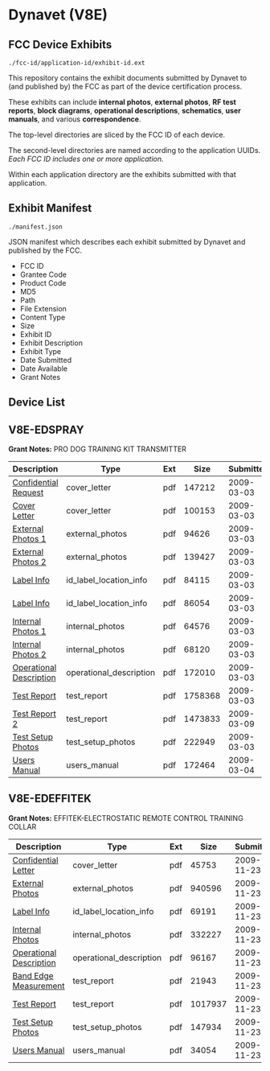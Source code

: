 # Dynavet (V8E)
## FCC Device Exhibits

```
./fcc-id/application-id/exhibit-id.ext
```

This repository contains the exhibit documents submitted by Dynavet to (and published by) the FCC as part of the device certification process.

These exhibits can include **internal photos**, **external photos**, **RF test reports**, **block diagrams**, **operational descriptions**, **schematics**, **user manuals**, and various **correspondence**.

The top-level directories are sliced by the FCC ID of each device.

The second-level directories are named according to the application UUIDs. *Each FCC ID includes one or more application.*

Within each application directory are the exhibits submitted with that application. 

## Exhibit Manifest

```
./manifest.json
```

JSON manifest which describes each exhibit submitted by Dynavet and published by the FCC.

- FCC ID
- Grantee Code
- Product Code
- MD5
- Path
- File Extension
- Content Type
- Size
- Exhibit ID
- Exhibit Description
- Exhibit Type
- Date Submitted
- Date Available
- Grant Notes

## Device List
## V8E-EDSPRAY
**Grant Notes:** PRO DOG TRAINING KIT TRANSMITTER

| Description | Type | Ext | Size | Submitted | Available |
| ----------- | ---- | --- | ---- | --------- | --------- |
| [Confidential Request](V8E-EDSPRAY/1f2a6e23f2a7c20a948a007265eafc6b/1075287.pdf) | cover_letter | pdf | 147212 | 2009-03-03 | 2009-03-13 |
| [Cover Letter](V8E-EDSPRAY/1f2a6e23f2a7c20a948a007265eafc6b/1075288.pdf) | cover_letter | pdf | 100153 | 2009-03-03 | 2009-03-13 |
| [External Photos 1](V8E-EDSPRAY/1f2a6e23f2a7c20a948a007265eafc6b/1075293.pdf) | external_photos | pdf | 94626 | 2009-03-03 | 2009-03-13 |
| [External Photos 2](V8E-EDSPRAY/1f2a6e23f2a7c20a948a007265eafc6b/1075294.pdf) | external_photos | pdf | 139427 | 2009-03-03 | 2009-03-13 |
| [Label Info](V8E-EDSPRAY/1f2a6e23f2a7c20a948a007265eafc6b/1075289.pdf) | id_label_location_info | pdf | 84115 | 2009-03-03 | 2009-03-13 |
| [Label Info](V8E-EDSPRAY/1f2a6e23f2a7c20a948a007265eafc6b/1075290.pdf) | id_label_location_info | pdf | 86054 | 2009-03-03 | 2009-03-13 |
| [Internal Photos 1](V8E-EDSPRAY/1f2a6e23f2a7c20a948a007265eafc6b/1075295.pdf) | internal_photos | pdf | 64576 | 2009-03-03 | 2009-03-13 |
| [Internal Photos 2](V8E-EDSPRAY/1f2a6e23f2a7c20a948a007265eafc6b/1075296.pdf) | internal_photos | pdf | 68120 | 2009-03-03 | 2009-03-13 |
| [Operational Description](V8E-EDSPRAY/1f2a6e23f2a7c20a948a007265eafc6b/1075291.pdf) | operational_description | pdf | 172010 | 2009-03-03 | 2009-03-13 |
| [Test Report](V8E-EDSPRAY/1f2a6e23f2a7c20a948a007265eafc6b/1075297.pdf) | test_report | pdf | 1758368 | 2009-03-03 | 2009-03-13 |
| [Test Report 2](V8E-EDSPRAY/1f2a6e23f2a7c20a948a007265eafc6b/1078239.pdf) | test_report | pdf | 1473833 | 2009-03-09 | 2009-03-13 |
| [Test Setup Photos](V8E-EDSPRAY/1f2a6e23f2a7c20a948a007265eafc6b/1075292.pdf) | test_setup_photos | pdf | 222949 | 2009-03-03 | 2009-03-13 |
| [Users Manual](V8E-EDSPRAY/1f2a6e23f2a7c20a948a007265eafc6b/1075962.pdf) | users_manual | pdf | 172464 | 2009-03-04 | 2009-03-13 |
## V8E-EDEFFITEK
**Grant Notes:** EFFITEK-ELECTROSTATIC REMOTE CONTROL TRAINING COLLAR

| Description | Type | Ext | Size | Submitted | Available |
| ----------- | ---- | --- | ---- | --------- | --------- |
| [Confidential Letter](V8E-EDEFFITEK/4e489d7ffc65fdf6ac63a830fb4f2b24/1203737.pdf) | cover_letter | pdf | 45753 | 2009-11-23 | 2009-11-26 |
| [External Photos](V8E-EDEFFITEK/4e489d7ffc65fdf6ac63a830fb4f2b24/1203734.pdf) | external_photos | pdf | 940596 | 2009-11-23 | 2009-11-26 |
| [Label Info](V8E-EDEFFITEK/4e489d7ffc65fdf6ac63a830fb4f2b24/1203738.pdf) | id_label_location_info | pdf | 69191 | 2009-11-23 | 2009-11-26 |
| [Internal Photos](V8E-EDEFFITEK/4e489d7ffc65fdf6ac63a830fb4f2b24/1203735.pdf) | internal_photos | pdf | 332227 | 2009-11-23 | 2009-11-26 |
| [Operational Description](V8E-EDEFFITEK/4e489d7ffc65fdf6ac63a830fb4f2b24/1203739.pdf) | operational_description | pdf | 96167 | 2009-11-23 | 2009-11-26 |
| [Band Edge Measurement](V8E-EDEFFITEK/4e489d7ffc65fdf6ac63a830fb4f2b24/1203736.pdf) | test_report | pdf | 21943 | 2009-11-23 | 2009-11-26 |
| [Test Report](V8E-EDEFFITEK/4e489d7ffc65fdf6ac63a830fb4f2b24/1203740.pdf) | test_report | pdf | 1017937 | 2009-11-23 | 2009-11-26 |
| [Test Setup Photos](V8E-EDEFFITEK/4e489d7ffc65fdf6ac63a830fb4f2b24/1203741.pdf) | test_setup_photos | pdf | 147934 | 2009-11-23 | 2009-11-26 |
| [Users Manual](V8E-EDEFFITEK/4e489d7ffc65fdf6ac63a830fb4f2b24/1203742.pdf) | users_manual | pdf | 34054 | 2009-11-23 | 2009-11-26 |
